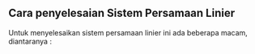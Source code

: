 ## Cara penyelesaian Sistem Persamaan Linier

Untuk menyelesaikan sistem persamaan linier ini ada beberapa macam, diantaranya :

